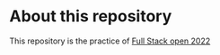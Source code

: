 # About this repository

This repository is the practice of [Full Stack open 2022](https://fullstackopen.com/en/)
